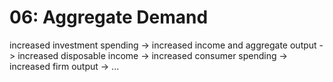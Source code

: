 # 06: Aggregate Demand

increased investment spending -> increased income and aggregate output -> increased disposable income -> increased consumer spending -> increased firm output -> ... 

